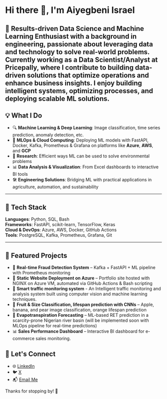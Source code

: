 # Hi there 👋, I'm Aiyegbeni Israel

🎯 Results-driven Data Science and Machine Learning Enthusiast with a background in engineering, passionate about leveraging data and technology to solve real-world problems. Currently working as a Data Scientist/Analyst at Pricepally, where I contribute to building data-driven solutions that optimize operations and enhance business insights. I enjoy building intelligent systems, optimizing processes, and deploying scalable ML solutions.
---

## 💡 What I Do

- 🔍 **Machine Learning & Deep Learning**: Image classification, time series prediction, anomaly detection, etc.
- 🌱 **MLOps & Cloud Computing**: Deploying ML models with FastAPI, Docker, Kafka, Prometheus & Grafana on platforms like **Azure**, **AWS**, and **GCP**
- 🧪 **Research**: Efficient ways ML can be used to solve environmental problems
- 📊 **Data Analysis & Visualization**: From Excel dashboards to interactive BI tools
- 🛠️ **Engineering Solutions**: Bridging ML with practical applications in agriculture, automation, and sustainability

---

## 🔧 Tech Stack

**Languages**: Python, SQL, Bash  
**Frameworks**: FastAPI, scikit-learn, TensorFlow, Keras  
**Cloud & DevOps**: Azure, AWS, Docker, GitHub Actions  
**Tools**: PostgreSQL, Kafka, Prometheus, Grafana, Git

---

## 📂 Featured Projects

- 🎯 **Real-time Fraud Detection System** – Kafka + FastAPI + ML pipeline with Prometheus monitoring
- 🚀 **Static Website Deployment on Azure** – Portfolio site hosted with NGINX on Azure VM, automated via GitHub Actions & Bash scripting
- 🎯 **Smart traffic monitoring system** - An Intelligent traffic monitoring and analysis system built using computer vision and machine learning techniques.
- 🧠 **Fruit & Size Classification, lifespan prediction with CNNs** – Apple, banana, and pear image classification, orange lifespan prediction  
- 🧪 **Evapotranspiration Forecasting** – ML-based RET prediction in a scarcity-prone Nigerian river basin (will be implemented soon with MLOps pipeline for real-time predictions)
- 📊 **Sales Performance Dashboard** – Interactive BI dashboard for e-commerce sales monitoring.


## 🤝 Let's Connect

- 🌐 [LinkedIn](linkedin.com/in/israel-aiyegbeni)
- 🐦 [X](https://x.com/aiyegbeniisrael)
- 📬 [Email Me](israeltemidayo24@gmail.com)

Thanks for stopping by! 🚀
